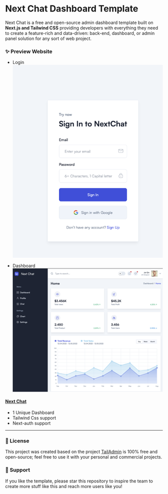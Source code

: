 # Next Chat Dashboard Template

Next Chat is a free and open-source admin dashboard template built on **Next.js and Tailwind CSS** providing developers with everything they need to create a feature-rich and data-driven: back-end, dashboard, or admin panel solution for any sort of web project.


### ✨ Preview Website
- Login
![Login](/screenshots/screen2.png)

- Dashboard
![Dashboard](/screenshots/screen1.png)


#### [Next Chat](https://github.com/JetQin/nextjs-dash)
- 1 Unique Dashboard
- Tailwind Css support
- Next-auth support
___


### 📄 License
This project was created based on the project [TailAdmin](https://github.com/TailAdmin/free-nextjs-admin-dashboard) is 100% free and open-source; feel free to use it with your personal and commercial projects.

### 💜 Support
If you like the template, please star this repository to inspire the team to create more stuff like this and reach more users like you!
